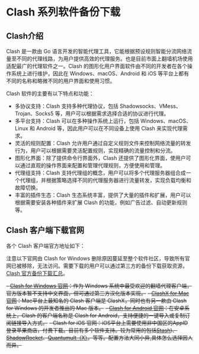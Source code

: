 
# Clash 系列软件备份下载

## Clash介绍
Clash 是一款由 Go 语言开发的智能代理工具，它能根据预设规则智能分流网络流量至不同的代理线路，为用户提供高效的代理服务。也是目前市面上翻墙机场使用适配最广的代理软件之一。Clash 的图形化用户界面软件由不同的开发者在各个操作系统上进行维护，因此在 Windows、macOS、Android 和 iOS 等平台上都有不同的名称和略微不同的用户界面和使用习惯。

Clash 软件的主要有以下特点和功能：

- 多协议支持：Clash 支持多种代理协议，包括 Shadowsocks、VMess、Trojan、Socks5 等，用户可以根据需求选择合适的协议进行代理。
- 多平台支持：Clash 可以在多种操作系统上运行，包括 Windows、macOS、Linux 和 Android 等，因此用户可以在不同设备上使用 Clash 来实现代理需求。
- 灵活的规则配置：Clash 允许用户通过自定义规则文件来控制网络流量的转发行为，用户可以根据需要灵活配置规则，实现精确的流量控制和分流。
- 图形化界面：除了提供命令行界面外，Clash 还提供了图形化界面，使用户可以通过直观的操作界面来配置和管理代理规则，方便使用和管理。
- 代理组支持：Clash 支持代理组的概念，用户可以将多个代理服务器组合成一个代理组，并根据策略选择不同的代理服务器进行流量转发，实现负载均衡和故障切换。
- 丰富的插件生态：Clash 生态系统丰富，提供了大量的插件和扩展，用户可以根据需要安装各种插件来扩展 Clash 的功能，例如广告过滤、自动更新规则等。

## Clash 客户端下载官网

各个 Clash 客户端官方地址如下：

注意以下官网由 Clash for Windows 删除原因蔓延至整个软件社区，导致所有官网已被移除，无法访问。需要下载的用户可以通过第三方的备份下载获取资源，[Clash 官方备份下载汇总](https://clashxhub.com/clash-backup-download/)。

~~- [Clash for Windows 官网](https://github.com/Fndroid/clash_for_windows_pkg/releases)：作为 Windows 系统中最受欢迎的翻墙代理客户端，官方版本暂不支持中文界面，但可通过第三方汉化版本实现。~~ 
~~- [ClashX for Mac 官网](https://github.com/yichengchen/clashX/releases)：Mac平台上最知名的 Clash 客户端是 ClashX，同时也有另一款由 Clash for Windows 的开发者推出的 Mac 版本。~~ 
~~- [Clash for Android 官网](https://github.com/Kr328/ClashForAndroid/releases)：在安卓系统上，Clash 的客户端名称是 Clash for Android，支持便捷的一键导入或复制订阅链接导入方式。~~ 
~~- Clash for iOS 官网：iOS平台上需要使用非中国区的AppID登录苹果商店，付费下载。目前有多个软件支持。较为常用的包括[Stash](https://apps.apple.com/app/stash/id1596063349))、[ShadowRocket](https://apps.apple.com/us/app/shadowrocket/id932747118)、[Quantumult（X）](https://apps.apple.com/us/app/quantumult-x/id1443988620)。等等。配置方法大同小异,具体怎么选择因人而异。~~ 

